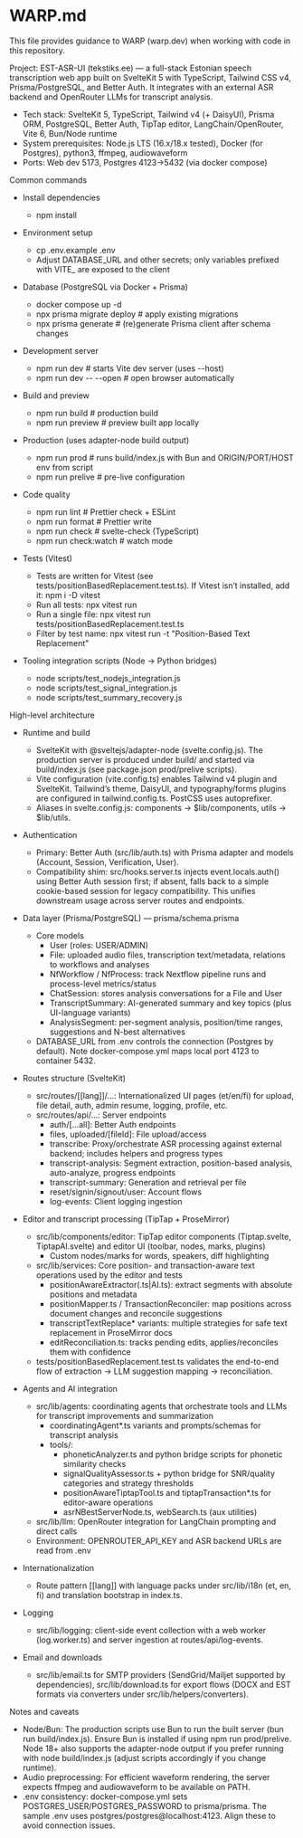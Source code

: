 # WARP.md

This file provides guidance to WARP (warp.dev) when working with code in this repository.

Project: EST-ASR-UI (tekstiks.ee) — a full-stack Estonian speech transcription web app built on SvelteKit 5 with TypeScript, Tailwind CSS v4, Prisma/PostgreSQL, and Better Auth. It integrates with an external ASR backend and OpenRouter LLMs for transcript analysis.

- Tech stack: SvelteKit 5, TypeScript, Tailwind v4 (+ DaisyUI), Prisma ORM, PostgreSQL, Better Auth, TipTap editor, LangChain/OpenRouter, Vite 6, Bun/Node runtime
- System prerequisites: Node.js LTS (16.x/18.x tested), Docker (for Postgres), python3, ffmpeg, audiowaveform
- Ports: Web dev 5173, Postgres 4123->5432 (via docker compose)


Common commands

- Install dependencies
  - npm install

- Environment setup
  - cp .env.example .env
  - Adjust DATABASE_URL and other secrets; only variables prefixed with VITE_ are exposed to the client

- Database (PostgreSQL via Docker + Prisma)
  - docker compose up -d
  - npx prisma migrate deploy      # apply existing migrations
  - npx prisma generate            # (re)generate Prisma client after schema changes

- Development server
  - npm run dev                    # starts Vite dev server (uses --host)
  - npm run dev -- --open          # open browser automatically

- Build and preview
  - npm run build                  # production build
  - npm run preview                # preview built app locally

- Production (uses adapter-node build output)
  - npm run prod                   # runs build/index.js with Bun and ORIGIN/PORT/HOST env from script
  - npm run prelive                # pre-live configuration

- Code quality
  - npm run lint                   # Prettier check + ESLint
  - npm run format                 # Prettier write
  - npm run check                  # svelte-check (TypeScript)
  - npm run check:watch            # watch mode

- Tests (Vitest)
  - Tests are written for Vitest (see tests/positionBasedReplacement.test.ts). If Vitest isn’t installed, add it: npm i -D vitest
  - Run all tests: npx vitest run
  - Run a single file: npx vitest run tests/positionBasedReplacement.test.ts
  - Filter by test name: npx vitest run -t "Position-Based Text Replacement"

- Tooling integration scripts (Node -> Python bridges)
  - node scripts/test_nodejs_integration.js
  - node scripts/test_signal_integration.js
  - node scripts/test_summary_recovery.js


High-level architecture

- Runtime and build
  - SvelteKit with @sveltejs/adapter-node (svelte.config.js). The production server is produced under build/ and started via build/index.js (see package.json prod/prelive scripts).
  - Vite configuration (vite.config.ts) enables Tailwind v4 plugin and SvelteKit. Tailwind’s theme, DaisyUI, and typography/forms plugins are configured in tailwind.config.ts. PostCSS uses autoprefixer.
  - Aliases in svelte.config.js: components -> $lib/components, utils -> $lib/utils.

- Authentication
  - Primary: Better Auth (src/lib/auth.ts) with Prisma adapter and models (Account, Session, Verification, User).
  - Compatibility shim: src/hooks.server.ts injects event.locals.auth() using Better Auth session first; if absent, falls back to a simple cookie-based session for legacy compatibility. This unifies downstream usage across server routes and endpoints.

- Data layer (Prisma/PostgreSQL) — prisma/schema.prisma
  - Core models
    - User (roles: USER/ADMIN)
    - File: uploaded audio files, transcription text/metadata, relations to workflows and analyses
    - NfWorkflow / NfProcess: track Nextflow pipeline runs and process-level metrics/status
    - ChatSession: stores analysis conversations for a File and User
    - TranscriptSummary: AI-generated summary and key topics (plus UI-language variants)
    - AnalysisSegment: per-segment analysis, position/time ranges, suggestions and N-best alternatives
  - DATABASE_URL from .env controls the connection (Postgres by default). Note docker-compose.yml maps local port 4123 to container 5432.

- Routes structure (SvelteKit)
  - src/routes/[[lang]]/...: Internationalized UI pages (et/en/fi) for upload, file detail, auth, admin resume, logging, profile, etc.
  - src/routes/api/...: Server endpoints
    - auth/[...all]: Better Auth endpoints
    - files, uploaded/[fileId]: File upload/access
    - transcribe: Proxy/orchestrate ASR processing against external backend; includes helpers and progress types
    - transcript-analysis: Segment extraction, position-based analysis, auto-analyze, progress endpoints
    - transcript-summary: Generation and retrieval per file
    - reset/signin/signout/user: Account flows
    - log-events: Client logging ingestion

- Editor and transcript processing (TipTap + ProseMirror)
  - src/lib/components/editor: TipTap editor components (Tiptap.svelte, TiptapAI.svelte) and editor UI (toolbar, nodes, marks, plugins)
    - Custom nodes/marks for words, speakers, diff highlighting
  - src/lib/services: Core position- and transaction-aware text operations used by the editor and tests
    - positionAwareExtractor(.ts|AI.ts): extract segments with absolute positions and metadata
    - positionMapper.ts / TransactionReconciler: map positions across document changes and reconcile suggestions
    - transcriptTextReplace* variants: multiple strategies for safe text replacement in ProseMirror docs
    - editReconciliation.ts: tracks pending edits, applies/reconciles them with confidence
  - tests/positionBasedReplacement.test.ts validates the end-to-end flow of extraction → LLM suggestion mapping → reconciliation.

- Agents and AI integration
  - src/lib/agents: coordinating agents that orchestrate tools and LLMs for transcript improvements and summarization
    - coordinatingAgent*.ts variants and prompts/schemas for transcript analysis
    - tools/:
      - phoneticAnalyzer.ts and python bridge scripts for phonetic similarity checks
      - signalQualityAssessor.ts + python bridge for SNR/quality categories and strategy thresholds
      - positionAwareTiptapTool.ts and tiptapTransaction*.ts for editor-aware operations
      - asrNBestServerNode.ts, webSearch.ts (aux utilities)
  - src/lib/llm: OpenRouter integration for LangChain prompting and direct calls
  - Environment: OPENROUTER_API_KEY and ASR backend URLs are read from .env

- Internationalization
  - Route pattern [[lang]] with language packs under src/lib/i18n (et, en, fi) and translation bootstrap in index.ts.

- Logging
  - src/lib/logging: client-side event collection with a web worker (log.worker.ts) and server ingestion at routes/api/log-events.

- Email and downloads
  - src/lib/email.ts for SMTP providers (SendGrid/Mailjet supported by dependencies), src/lib/download.ts for export flows (DOCX and EST formats via converters under src/lib/helpers/converters).

Notes and caveats

- Node/Bun: The production scripts use Bun to run the built server (bun run build/index.js). Ensure Bun is installed if using npm run prod/prelive. Node 18+ also supports the adapter-node output if you prefer running with node build/index.js (adjust scripts accordingly if you change runtime).
- Audio preprocessing: For efficient waveform rendering, the server expects ffmpeg and audiowaveform to be available on PATH.
- .env consistency: docker-compose.yml sets POSTGRES_USER/POSTGRES_PASSWORD to prisma/prisma. The sample .env uses postgres/postgres@localhost:4123. Align these to avoid connection issues.

